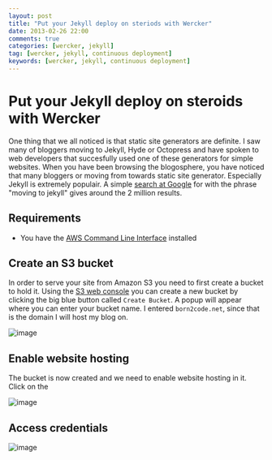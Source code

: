 ```yaml
---
layout: post
title: "Put your Jekyll deploy on steriods with Wercker"
date: 2013-02-26 22:00
comments: true
categories: [wercker, jekyll]
tag: [wercker, jekyll, continuous deployment]
keywords: [wercker, jekyll, continuous deployment]
---
```


# Put your Jekyll deploy on steroids with Wercker

One thing that we all noticed is that static site generators are definite. I saw many of bloggers moving to Jekyll, Hyde or Octopress and have spoken to web developers that succesfully used one of these generators for simple websites.  When you have been browsing the blogosphere, you have noticed that many bloggers or moving from towards static site generator. Especially Jekyll is extremely populair. A simple [search at Google](https://www.google.nl/search?q=moving+to+jekyll) for with the phrase "moving to jekyll" gives around the 2 million results.

## Requirements

* You have the [AWS Command Line Interface](http://aws.amazon.com/cli/) installed

## Create an S3 bucket

In order to serve your site from Amazon S3 you need to first create a bucket to hold it. Using the [S3 web console](https://console.aws.amazon.com/s3/home) you can create a new bucket by clicking the big blue button called `Create Bucket`. A popup will appear where you can enter your bucket name. I entered `born2code.net`, since that is the domain I will host my blog on.

![image](/assets/continuous-deployment-for-jekyll/create-bucket-name.png)

## Enable website hosting

The bucket is now created and we need to enable website hosting in it. Click on the

![image](/assets/continuous-deployment-for-jekyll/create-bucket-name.png)

## Access credentials

![image](/assets/continuous-deployment-for-jekyll/generate-key.png)

